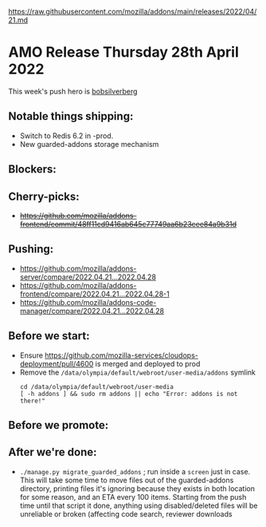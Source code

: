 https://raw.githubusercontent.com/mozilla/addons/main/releases/2022/04/21.md
# AMO Release Thursday 28th April 2022

This week's push hero is [bobsilverberg](https://github.com/bobsilverberg)

## Notable things shipping:
* Switch to Redis 6.2 in -prod.
* New guarded-addons storage mechanism

## Blockers:

## Cherry-picks:
- ~~https://github.com/mozilla/addons-frontend/commit/48ff11cd9416ab645c77749aa6b23cee84a9b31d~~

## Pushing:

- https://github.com/mozilla/addons-server/compare/2022.04.21...2022.04.28
- https://github.com/mozilla/addons-frontend/compare/2022.04.21...2022.04.28-1
- https://github.com/mozilla/addons-code-manager/compare/2022.04.21...2022.04.28

## Before we start:
- Ensure https://github.com/mozilla-services/cloudops-deployment/pull/4600 is merged and deployed to prod
- Remove the `/data/olympia/default/webroot/user-media/addons` symlink
  ```
  cd /data/olympia/default/webroot/user-media
  [ -h addons ] && sudo rm addons || echo "Error: addons is not there!"
  ```

## Before we promote:

## After we're done:
- `./manage.py migrate_guarded_addons` ; run inside a `screen` just in case. This will take some time to move files out of the guarded-addons directory, printing files it's ignoring because they exists in both location for some reason, and an ETA every 100 items. Starting from the push time until that script it done, anything using disabled/deleted files will be unreliable or broken (affecting code search, reviewer downloads
